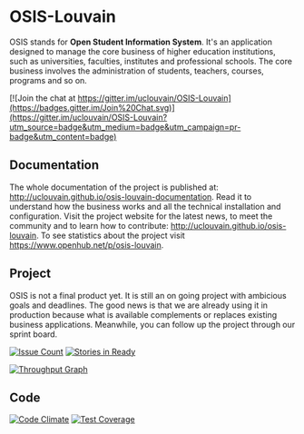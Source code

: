 # OSIS-Louvain

OSIS stands for **Open Student Information System**. It's an application designed to manage the core business of higher education institutions, such as universities, faculties, institutes and professional schools. The core business involves the administration of students, teachers, courses, programs and so on.

[![Join the chat at https://gitter.im/uclouvain/OSIS-Louvain](https://badges.gitter.im/Join%20Chat.svg)](https://gitter.im/uclouvain/OSIS-Louvain?utm_source=badge&utm_medium=badge&utm_campaign=pr-badge&utm_content=badge)

## Documentation

The whole documentation of the project is published at: http://uclouvain.github.io/osis-louvain-documentation. Read it to understand how the business works and all the technical installation and configuration. Visit the project website for the latest news, to meet the community and to learn how to contribute: http://uclouvain.github.io/osis-louvain. To see statistics about the project visit https://www.openhub.net/p/osis-louvain.

## Project

OSIS is not a final product yet. It is still an on going project with ambicious goals and deadlines. The good news is that we are already using it in production because what is available complements or replaces existing business applications. Meanwhile, you can follow up the project through our sprint board.

[![Issue Count](https://codeclimate.com/github/uclouvain/osis-louvain/badges/issue_count.svg)](https://codeclimate.com/github/uclouvain/osis-louvain) [![Stories in Ready](https://badge.waffle.io/uclouvain/osis-louvain.png?label=ready&title=Ready)](http://waffle.io/uclouvain/osis-louvain)

[![Throughput Graph](https://graphs.waffle.io/uclouvain/osis-louvain/throughput.svg)](https://waffle.io/uclouvain/osis-louvain/metrics)

<script type='text/javascript' src='https://www.openhub.net/p/osis-louvain/widgets/project_basic_stats?format=js'></script>

## Code

[![Code Climate](https://codeclimate.com/github/uclouvain/osis-louvain/badges/gpa.svg)](https://codeclimate.com/github/uclouvain/osis-louvain) [![Test Coverage](https://codeclimate.com/github/uclouvain/osis-louvain/badges/coverage.svg)](https://codeclimate.com/github/uclouvain/osis-louvain/coverage) 
